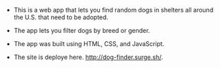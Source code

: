 * This is a web app that lets you find random dogs in shelters all around the U.S. that need to be adopted. 
* The app lets you filter dogs by breed or gender. 
* The app was built using HTML, CSS, and JavaScript. 

* The site is deploye here. http://dog-finder.surge.sh/.
